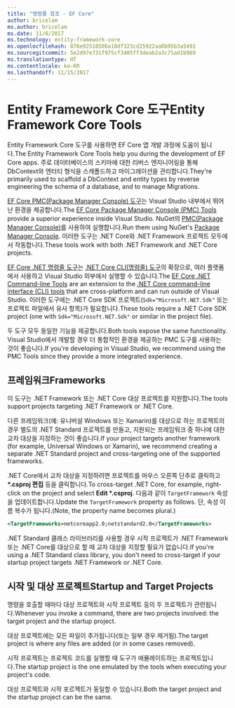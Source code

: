 ```yaml
---
title: "명령줄 참조 - EF Core"
author: bricelam
ms.author: bricelam
ms.date: 11/6/2017
ms.technology: entity-framework-core
ms.openlocfilehash: 076e9251850ba10df323cd25922aa8b95b3a5491
ms.sourcegitcommit: 5e2d97e731f975cf3405ff3deab2a3c75ad1b969
ms.translationtype: HT
ms.contentlocale: ko-KR
ms.lasthandoff: 11/15/2017
---
```

<a name="entity-framework-core-tools"></a><span data-ttu-id="0e066-102">Entity Framework Core 도구</span><span class="sxs-lookup"><span data-stu-id="0e066-102">Entity Framework Core Tools</span></span>
===========================
<span data-ttu-id="0e066-103">Entity Framework Core 도구를 사용하면 EF Core 앱 개발 과정에 도움이 됩니다.</span><span class="sxs-lookup"><span data-stu-id="0e066-103">The Entity Framework Core Tools help you during the development of EF Core apps.</span></span> <span data-ttu-id="0e066-104">주로 데이터베이스의 스키마에 대한 리버스 엔지니어링을 통해 DbContext와 엔터티 형식을 스캐폴드하고 마이그레이션을 관리합니다.</span><span class="sxs-lookup"><span data-stu-id="0e066-104">They're primarily used to scaffold a DbContext and entity types by reverse engineering the schema of a database, and to manage Migrations.</span></span>

<span data-ttu-id="0e066-105">[EF Core PMC(Package Manager Console) 도구][1]는 Visual Studio 내부에서 뛰어난 환경을 제공합니다.</span><span class="sxs-lookup"><span data-stu-id="0e066-105">The [EF Core Package Manager Console (PMC) Tools][1] provide a superior experience inside Visual Studio.</span></span> <span data-ttu-id="0e066-106">NuGet의 [PMC(Package Manager Console)][2]를 사용하여 실행합니다.</span><span class="sxs-lookup"><span data-stu-id="0e066-106">Run them using NuGet's [Package Manager Console][2].</span></span> <span data-ttu-id="0e066-107">이러한 도구는 .NET Core와 .NET Framework 프로젝트 모두에서 작동합니다.</span><span class="sxs-lookup"><span data-stu-id="0e066-107">These tools work with both .NET Framework and .NET Core projects.</span></span>

<span data-ttu-id="0e066-108">[EF Core .NET 명령줄 도구][3]는 [.NET Core CLI(명령줄) 도구][4]의 확장으로, 여러 플랫폼에서 사용하고 Visual Studio 외부에서 실행할 수 있습니다.</span><span class="sxs-lookup"><span data-stu-id="0e066-108">The [EF Core .NET Command-line Tools][3] are an extension to the [.NET Core command-line interface (CLI) tools][4] that are cross-platform and can run outside of Visual Studio.</span></span> <span data-ttu-id="0e066-109">이러한 도구에는 .NET Core SDK 프로젝트(`Sdk="Microsoft.NET.Sdk"` 또는 프로젝트 파일에서 유사 항목)가 필요합니다.</span><span class="sxs-lookup"><span data-stu-id="0e066-109">These tools require a .NET Core SDK project (one with `Sdk="Microsoft.NET.Sdk"` or similar in the project file).</span></span>

<span data-ttu-id="0e066-110">두 도구 모두 동일한 기능을 제공합니다.</span><span class="sxs-lookup"><span data-stu-id="0e066-110">Both tools expose the same functionality.</span></span> <span data-ttu-id="0e066-111">Visual Studio에서 개발할 경우 더 통합적인 환경을 제공하는 PMC 도구를 사용하는 것이 좋습니다.</span><span class="sxs-lookup"><span data-stu-id="0e066-111">If you're developing in Visual Studio, we recommend using the PMC Tools since they provide a more integrated experience.</span></span>

<a name="frameworks"></a><span data-ttu-id="0e066-112">프레임워크</span><span class="sxs-lookup"><span data-stu-id="0e066-112">Frameworks</span></span>
----------
<span data-ttu-id="0e066-113">이 도구는 .NET Framework 또는 .NET Core 대상 프로젝트를 지원합니다.</span><span class="sxs-lookup"><span data-stu-id="0e066-113">The tools support projects targeting .NET Framework or .NET Core.</span></span>

<span data-ttu-id="0e066-114">다른 프레임워크(예: 유니버설 Windows 또는 Xamarin)를 대상으로 하는 프로젝트의 경우 별도의 .NET Standard 프로젝트를 만들고, 지원되는 프레임워크 중 하나에 대한 교차 대상을 지정하는 것이 좋습니다.</span><span class="sxs-lookup"><span data-stu-id="0e066-114">If your project targets another framework (for example, Universal Windows or Xamarin), we recommend creating a separate .NET Standard project and cross-targeting one of the supported frameworks.</span></span>

<span data-ttu-id="0e066-115">.NET Core에서 교차 대상을 지정하려면 프로젝트를 마우스 오른쪽 단추로 클릭하고 **\*.csproj 편집** 등을 클릭합니다.</span><span class="sxs-lookup"><span data-stu-id="0e066-115">To cross-target .NET Core, for example, right-click on the project and select **Edit \*.csproj**.</span></span> <span data-ttu-id="0e066-116">다음과 같이 `TargetFramework` 속성을 업데이트합니다.</span><span class="sxs-lookup"><span data-stu-id="0e066-116">Update the `TargetFramework` property as follows.</span></span> <span data-ttu-id="0e066-117">단, 속성 이름 복수가 됩니다.</span><span class="sxs-lookup"><span data-stu-id="0e066-117">(Note, the property name becomes plural.)</span></span>

``` xml
<TargetFrameworks>netcoreapp2.0;netstandard2.0</TargetFrameworks>
```

<span data-ttu-id="0e066-118">.NET Standard 클래스 라이브러리를 사용할 경우 시작 프로젝트가 .NET Framework 또는 .NET Core를 대상으로 할 때 교차 대상을 지정할 필요가 없습니다.</span><span class="sxs-lookup"><span data-stu-id="0e066-118">If you're using a .NET Standard class library, you don't need to cross-target if your startup project targets .NET Framework or .NET Core.</span></span>

<a name="startup-and-target-projects"></a><span data-ttu-id="0e066-119">시작 및 대상 프로젝트</span><span class="sxs-lookup"><span data-stu-id="0e066-119">Startup and Target Projects</span></span>
---------------------------
<span data-ttu-id="0e066-120">명령을 호출할 때마다 대상 프로젝트와 시작 프로젝트 등의 두 프로젝트가 관련됩니다.</span><span class="sxs-lookup"><span data-stu-id="0e066-120">Whenever you invoke a command, there are two projects involved: the target project and the startup project.</span></span>

<span data-ttu-id="0e066-121">대상 프로젝트에는 모든 파일이 추가됩니다(또는 일부 경우 제거됨).</span><span class="sxs-lookup"><span data-stu-id="0e066-121">The target project is where any files are added (or in some cases removed).</span></span>

<span data-ttu-id="0e066-122">시작 프로젝트는 프로젝트 코드를 실행할 때 도구가 에뮬레이트하는 프로젝트입니다.</span><span class="sxs-lookup"><span data-stu-id="0e066-122">The startup project is the one emulated by the tools when executing your project's code.</span></span>

<span data-ttu-id="0e066-123">대상 프로젝트와 시작 포르젝트가 동일할 수 있습니다.</span><span class="sxs-lookup"><span data-stu-id="0e066-123">Both the target project and the startup project can be the same.</span></span>


  [1]: powershell.md
  [2]: https://docs.microsoft.com/nuget/tools/package-manager-console
  [3]: dotnet.md
  [4]: https://docs.microsoft.com/dotnet/core/tools/
